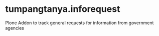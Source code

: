 # tumpangtanya.inforequest

Plone Addon to track general requests for information from government
agencies
